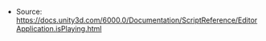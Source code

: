 * Source: https://docs.unity3d.com/6000.0/Documentation/ScriptReference/EditorApplication.isPlaying.html


